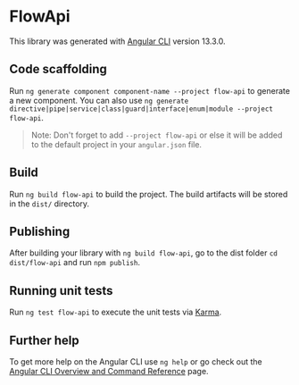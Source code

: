 # FlowApi

This library was generated with [Angular CLI](https://github.com/angular/angular-cli) version 13.3.0.

## Code scaffolding

Run `ng generate component component-name --project flow-api` to generate a new component. You can also use `ng generate directive|pipe|service|class|guard|interface|enum|module --project flow-api`.
> Note: Don't forget to add `--project flow-api` or else it will be added to the default project in your `angular.json` file. 

## Build

Run `ng build flow-api` to build the project. The build artifacts will be stored in the `dist/` directory.

## Publishing

After building your library with `ng build flow-api`, go to the dist folder `cd dist/flow-api` and run `npm publish`.

## Running unit tests

Run `ng test flow-api` to execute the unit tests via [Karma](https://karma-runner.github.io).

## Further help

To get more help on the Angular CLI use `ng help` or go check out the [Angular CLI Overview and Command Reference](https://angular.io/cli) page.
